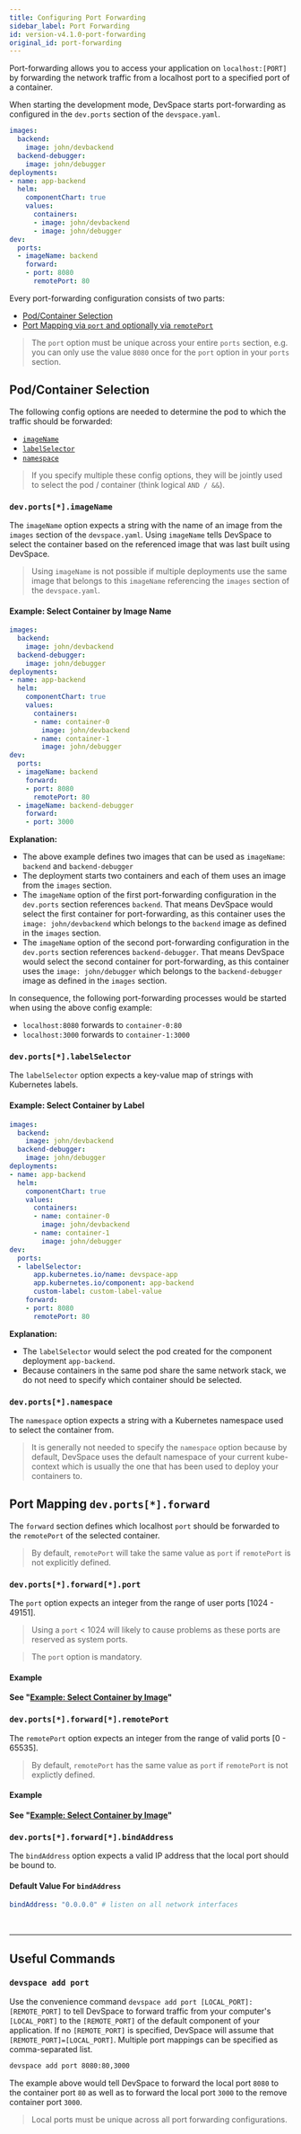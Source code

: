 ```yaml
---
title: Configuring Port Forwarding
sidebar_label: Port Forwarding
id: version-v4.1.0-port-forwarding
original_id: port-forwarding
---
```


Port-forwarding allows you to access your application on `localhost:[PORT]` by forwarding the network traffic from a localhost port to a specified port of a container.

When starting the development mode, DevSpace starts port-forwarding as configured in the `dev.ports` section of the `devspace.yaml`.
```yaml
images:
  backend:
    image: john/devbackend
  backend-debugger:
    image: john/debugger
deployments:
- name: app-backend
  helm:
    componentChart: true
    values:
      containers:
      - image: john/devbackend
      - image: john/debugger
dev:
  ports:
  - imageName: backend
    forward:
    - port: 8080
      remotePort: 80
```

Every port-forwarding configuration consists of two parts:
- [Pod/Container Selection](#container-selection)
- [Port Mapping via `port` and optionally via `remotePort`](#port-mapping-devports-forward)

> The `port` option must be unique across your entire `ports` section, e.g. you can only use the value `8080` once for the `port` option in your `ports` section.


## Pod/Container Selection
The following config options are needed to determine the pod to which the traffic should be forwarded:
- [`imageName`](#devports-imagename)
- [`labelSelector`](#devports-labelselector)
- [`namespace`](#devports-namespace)

> If you specify multiple these config options, they will be jointly used to select the pod / container (think logical `AND / &&`).


### `dev.ports[*].imageName`
The `imageName` option expects a string with the name of an image from the `images` section of the `devspace.yaml`. Using `imageName` tells DevSpace to select the container based on the referenced image that was last built using DevSpace.

> Using `imageName` is not possible if multiple deployments use the same image that belongs to this `imageName` referencing the `images` section of the `devspace.yaml`.

#### Example: Select Container by Image Name
```yaml
images:
  backend:
    image: john/devbackend
  backend-debugger:
    image: john/debugger
deployments:
- name: app-backend
  helm:
    componentChart: true
    values:
      containers:
      - name: container-0
        image: john/devbackend
      - name: container-1
        image: john/debugger
dev:
  ports:
  - imageName: backend
    forward:
    - port: 8080
      remotePort: 80
  - imageName: backend-debugger
    forward:
    - port: 3000
```
**Explanation:**  
- The above example defines two images that can be used as `imageName`: `backend` and `backend-debugger`
- The deployment starts two containers and each of them uses an image from the `images` section.
- The `imageName` option of the first port-forwarding configuration in the `dev.ports` section references `backend`. That means DevSpace would select the first container for port-forwarding, as this container uses the `image: john/devbackend` which belongs to the `backend` image as defined in the `images` section.
- The `imageName` option of the second port-forwarding configuration in the `dev.ports` section references `backend-debugger`. That means DevSpace would select the second container for port-forwarding, as this container uses the `image: john/debugger` which belongs to the `backend-debugger` image as defined in the `images` section.

In consequence, the following port-forwarding processes would be started when using the above config example:
- `localhost:8080` forwards to `container-0:80`
- `localhost:3000` forwards to `container-1:3000`


### `dev.ports[*].labelSelector`
The `labelSelector` option expects a key-value map of strings with Kubernetes labels.

#### Example: Select Container by Label
```yaml
images:
  backend:
    image: john/devbackend
  backend-debugger:
    image: john/debugger
deployments:
- name: app-backend
  helm:
    componentChart: true
    values:
      containers:
      - name: container-0
        image: john/devbackend
      - name: container-1
        image: john/debugger
dev:
  ports:
  - labelSelector:
      app.kubernetes.io/name: devspace-app
      app.kubernetes.io/component: app-backend
      custom-label: custom-label-value
    forward:
    - port: 8080
      remotePort: 80
```
**Explanation:**  
- The `labelSelector` would select the pod created for the component deployment `app-backend`.
- Because containers in the same pod share the same network stack, we do not need to specify which container should be selected.

### `dev.ports[*].namespace`
The `namespace` option expects a string with a Kubernetes namespace used to select the container from.

> It is generally not needed to specify the `namespace` option because by default, DevSpace uses the default namespace of your current kube-context which is usually the one that has been used to deploy your containers to.


## Port Mapping `dev.ports[*].forward`
The `forward` section defines which localhost `port` should be forwarded to the `remotePort` of the selected container.

> By default, `remotePort` will take the same value as `port` if `remotePort` is not explicitly defined.

### `dev.ports[*].forward[*].port`
The `port` option expects an integer from the range of user ports [1024 - 49151].

> Using a `port` < 1024 will likely to cause problems as these ports are reserved as system ports.

> The `port` option is mandatory.

#### Example
**See "[Example: Select Container by Image](#example-select-container-by-image)"**


### `dev.ports[*].forward[*].remotePort`
The `remotePort` option expects an integer from the range of valid ports [0 - 65535].

> By default, `remotePort` has the same value as `port` if `remotePort` is not explictly defined.

#### Example
**See "[Example: Select Container by Image](#example-select-container-by-image)"**

### `dev.ports[*].forward[*].bindAddress`
The `bindAddress` option expects a valid IP address that the local port should be bound to.

#### Default Value For `bindAddress`
```yaml
bindAddress: "0.0.0.0" # listen on all network interfaces
```


<br>

---
## Useful Commands

### `devspace add port`
Use the convenience command `devspace add port [LOCAL_PORT]:[REMOTE_PORT]` to tell DevSpace to forward traffic from your computer's `[LOCAL_PORT]` to the `[REMOTE_PORT]` of the default component of your application. If no `[REMOTE_PORT]` is specified, DevSpace will assume that `[REMOTE_PORT]=[LOCAL_PORT]`. Multiple port mappings can be specified as comma-separated list.
```bash
devspace add port 8080:80,3000
```
The example above would tell DevSpace to forward the local port `8080` to the container port `80` as well as to forward the local port `3000` to the remove container port `3000`.

> Local ports must be unique across all port forwarding configurations.
